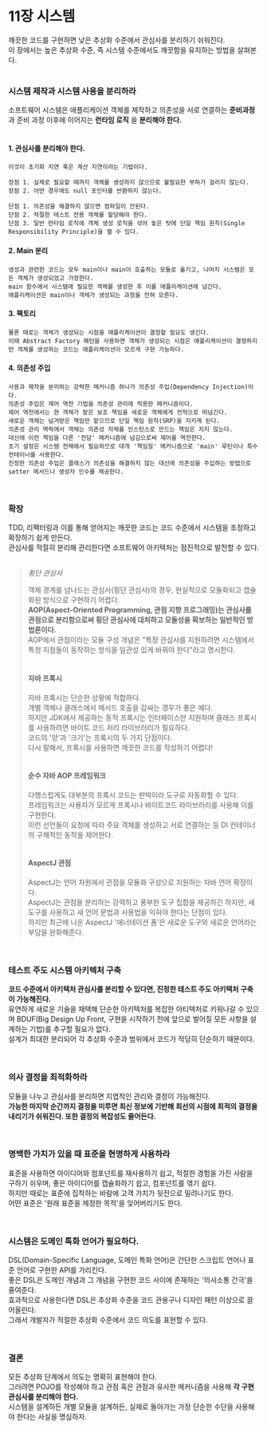 11장 시스템
===========


깨끗한 코드를 구현하면 낮은 추상화 수준에서 관심사를 분리하기 쉬워진다.  
이 장에서는 높은 추상화 수준, 즉 시스템 수준에서도 깨끗함을 유지하는 방법을 살펴본다.  
<br>

### 시스템 제작과 시스템 사용을 분리하라
소프트웨어 시스템은 애플리케이션 객체를 제작하고 의존성을 서로 연결하는 __준비과정__ 과 준비 과정 이후에 이어지는 __런타임 로직__ 을 __분리해야 한다.__   
<br>
#### 1. 관심사를 분리해야 한다.
    이것이 초기화 지연 혹은 계산 지연이라는 기법이다.  

    장점 1. 실제로 필요할 때까지 객체를 생성하지 않으므로 불필요한 부하가 걸리지 않는다.
    장점 2. 어떤 경우에도 null 포인터를 반환하지 않는다.  

    단점 1. 의존성을 해결하지 않으면 컴파일이 안된다.  
    단점 2. 적절한 테스트 전용 객체를 할당해야 한다.  
    단점 3. 일반 런타임 로직에 객체 생성 로직을 섞어 놓은 탓에 단일 책임 원칙(Single Responsibility Principle)을 깰 수 있다.  
#### 2. Main 분리
    생성과 관련한 코드는 모두 main이나 main이 호출하는 모듈로 옮기고, 나머지 시스템은 모든 객체가 생성되었고 가정한다.  
    main 함수에서 시스템에 필요한 객체를 생성한 후 이를 애플리케이션에 넘긴다.  
    애플리케이션은 main이나 객체가 생성되는 과정을 전혀 모른다.  
#### 3. 팩토리
    물론 때로는 객체가 생성되는 시점을 애플리케이션이 결정할 필요도 생긴다.  
    이때 Abstract Factory 패턴을 사용하면 객체가 생성되는 시점은 애플리케이션이 결정하지만 객체를 생성하는 코드는 애플리케이션이 모르게 구현 가능하다.  
#### 4. 의존성 주입
    사용과 제작을 분리하는 강력한 메커니즘 하나가 의존성 주입(Dependency Injection)이다.  
    의존성 주입은 제어 역전 기법을 의존성 관리에 적용한 메커니즘이다.  
    제어 역전에서는 한 객체가 맡은 보조 책임을 새로운 객체에게 전적으로 떠넘긴다.  
    새로운 객체는 넘겨받은 책임만 맡으므로 단일 책임 원칙(SRP)을 지키게 된다.  
    의존성 관리 맥락에서 객체는 의존성 자체를 인스턴스로 만드는 책임은 지지 않는다.  
    대신에 이런 책임을 다른 '전담' 메커니즘에 넘김으로써 제어를 역전한다.  
    초기 설정은 시스템 전체에서 필요하므로 대개 '책임질' 메커니즘으로 'main' 루틴이나 특수 컨테이너를 사용한다.  
    진정한 의존성 주입은 클래스가 의존성을 해결하지 않는 대신에 의존성을 주입하는 방법으로 setter 메서드나 생성자 인수를 제공한다.  

<br>

### 확장
TDD, 리팩터링과 이를 통해 얻어지는 깨끗한 코드는 코드 수준에서 시스템을 조정하고 확장하기 쉽게 만든다.  
관심사를 적절히 분리해 관리한다면 소프트웨어 아키텍처는 점진적으로 발전할 수 있다.  
<br>

>_횡단 관심사_
>
>객체 경계를 넘나드는 관심사(횡단 관심사)의 경우, 현실적으로 모듈화되고 캡슐화된 방식으로 구현하기 어렵다.  
__AOP(Aspect-Oriented Programming, 관점 지향 프로그래밍)는 관심사를 관점으로 분리함으로써 횡단 관심사에 대처하고 모듈성을 확보하는 일반적인 방법론이다.__  
AOP에서 관점이라는 모듈 구성 개념은 "특정 관심사를 지원하려면 시스템에서 특정 지점들이 동작하는 방식을 일관성 있게 바꿔야 한다"라고 명시한다.  
><br>
>#### 자바 프록시
>자바 프록시는 단순한 상황에 적합하다.  
개별 객체나 클래스에서 메서드 호출을 감싸는 경우가 좋은 예다.  
하지만 JDK에서 제공하는 동적 프록시는 인터페이스만 지원하며 클래스 프록시를 사용하려면 바이트 코드 처리 라이브러리가 필요하다.  
코드의 '양'과 '크기'는 프록시의 두 가지 단점이다.  
다시 말해서, 프록시를 사용하면 깨끗한 코드를 작성하기 어렵다!  
><br>
>#### 순수 자바 AOP 프레임워크
>다행스럽게도 대부분의 프록시 코드는 판박이라 도구로 자동화할 수 있다.  
프레임워크는 사용자가 모르게 프록시나 바이트코드 라이브러리를 사용해 이를 구현한다.  
이런 선언들이 요청에 따라 주요 객체를 생성하고 서로 연결하는 등 DI 컨테이너의 구체적인 동작을 제어한다.  
><br>
>#### AspectJ 관점
>AspectJ는 언어 차원에서 관점을 모듈화 구성으로 지원하는 자바 언어 확장이다.  
AspectJ는 관점을 분리하는 강력하고 풍부한 도구 집합을 제공하긴 하지만, 새 도구를 사용하고 새 언어 문법과 사용법을 익혀야 한다는 단점이 있다.  
하지만 최근에 나온 AspectJ '애너테이션 폼'은 새로운 도구와 새로운 언어라는 부담을 완화해준다.

<br>

### 테스트 주도 시스템 아키텍처 구축
__코드 수준에서 아키텍처 관심사를 분리할 수 있다면, 진정한 테스트 주도 아키텍처 구축이 가능해진다.__  
유연하게 새로운 기술을 채택해 단순한 아키텍처를 복잡한 아티텍처로 키워나갈 수 있으며 BDUF(Big Design Up Front, 구현을 시작하기 전에 앞으로 벌어질 모든 사항을 설계하는 기법)를 추구할 필요가 없다.  
설계가 최대한 분리되어 각 추상화 수준과 범위에서 코드가 적당히 단순하기 때문이다.

<br>

### 의사 결정을 최적화하라
모듈을 나누고 관심사를 분리하면 지엽적인 관리와 결정이 가능해진다.  
__가능한 마지막 순간까지 결정을 미루면 최신 정보에 기반해 최선의 시점에 최적의 결정을 내리기가 쉬워진다. 또한 결정의 복잡성도 줄어든다.__

<br>

### 명백한 가치가 있을 때 표준을 현명하게 사용하라
표준을 사용하면 아이디어와 컴포넌트를 재사용하기 쉽고, 적절한 경험을 가진 사람을 구하기 쉬우며, 좋은 아이디어를 캡슐화하기 쉽고, 컴포넌트를 엮기 쉽다.  
하지만 때로는 표준에 집착하는 바람에 고객 가치가 뒷전으로 밀려나기도 한다.  
어떤 표준은 '원래 표준을 제정한 목적'을 잊어버리기도 한다.

<br>

### 시스템은 도메인 특화 언어가 필요하다.
DSL(Domain-Specific Language, 도메인 특화 언어)은 간단한 스크립트 언어나 표준 언어로 구현한 API를 가리킨다.  
좋은 DSL은 도메인 개념과 그 개념을 구현한 코드 사이에 존재하는 '의사소통 간극'을 줄여준다.  
효과적으로 사용한다면 DSL은 추상화 수준을 코드 관용구나 디자인 패턴 이상으로 끌어올린다.  
그래서 개발자가 적절한 추상화 수준에서 코드 의도를 표현할 수 있다.

<br>

### 결론
모든 추상화 단계에서 의도는 명확히 표현해야 한다.  
그러려면 POJO를 작성해야 하고 관점 혹은 관점과 유사한 메커니즘을 사용해 __각 구현 관심사를 분리해야 한다.__   
시스템을 설계하든 개별 모듈을 설계하든, 실제로 돌아가는 가장 단순한 수단을 사용해야 한다는 사실을 명심하자.  
